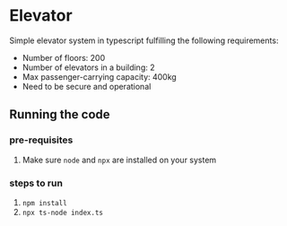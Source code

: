 # Elevator
Simple elevator system in typescript fulfilling the following requirements:
- Number of floors: 200
- Number of elevators in a building: 2
- Max passenger-carrying capacity: 400kg
- Need to be secure and operational

## Running the code
### pre-requisites
1. Make sure `node` and `npx` are installed on your system

### steps to run
1. `npm install`
2. `npx ts-node index.ts`

